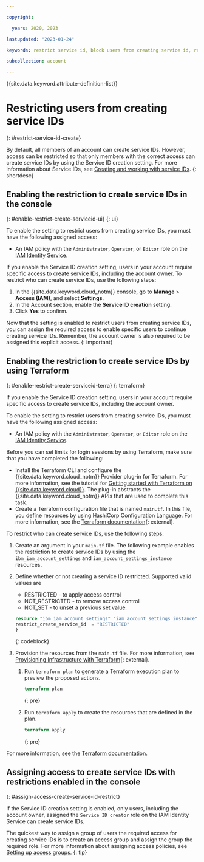 ```yaml
---

copyright:

  years: 2020, 2023

lastupdated: "2023-01-24"

keywords: restrict service id, block users from creating service id, restrict service id creation

subcollection: account

---
```


{{site.data.keyword.attribute-definition-list}}

# Restricting users from creating service IDs
{: #restrict-service-id-create}

By default, all members of an account can create service IDs. However, access can be restricted so that only members with the correct access can create service IDs by using the Service ID creation setting. For more information about Service IDs, see [Creating and working with service IDs](/docs/account?topic=account-serviceids).
{: shortdesc}

## Enabling the restriction to create service IDs in the console
{: #enable-restrict-create-serviceid-ui}
{: ui}

To enable the setting to restrict users from creating service IDs, you must have the following assigned access:

* An IAM policy with the `Administrator`, `Operator`, or `Editor` role on the [IAM Identity Service](/docs/account?topic=account-account-services#identity-service-account-management).

If you enable the Service ID creation setting, users in your account require specific access to create service IDs, including the account owner. To restrict who can create service IDs, use the following steps:

1. In the {{site.data.keyword.cloud_notm}} console, go to **Manage** > **Access (IAM)**, and select **Settings**.
1. In the Account section, enable the **Service ID creation** setting.
1. Click **Yes** to confirm.

Now that the setting is enabled to restrict users from creating service IDs, you can assign the required access to enable specific users to continue creating service IDs. Remember, the account owner is also required to be assigned this explicit access.
{: important}

## Enabling the restriction to create service IDs by using Terraform
{: #enable-restrict-create-serviceid-terra}
{: terraform}

If you enable the Service ID creation setting, users in your account require specific access to create service IDs, including the account owner.

To enable the setting to restrict users from creating service IDs, you must have the following assigned access:

- An IAM policy with the `Administrator`, `Operator`, or `Editor` role on the [IAM Identity Service](/docs/account?topic=account-account-services#identity-service-account-management).

Before you can set limits for login sessions by using Terraform, make sure that you have completed the following:

- Install the Terraform CLI and configure the {{site.data.keyword.cloud_notm}} Provider plug-in for Terraform. For more information, see the tutorial for [Getting started with Terraform on {{site.data.keyword.cloud}}](/docs/ibm-cloud-provider-for-terraform?topic=ibm-cloud-provider-for-terraform-getting-started). The plug-in abstracts the {{site.data.keyword.cloud_notm}} APIs that are used to complete this task.
- Create a Terraform configuration file that is named `main.tf`. In this file, you define resources by using HashiCorp Configuration Language. For more information, see the [Terraform documentation](https://www.terraform.io/docs/language/index.html){: external}.

To restrict who can create service IDs, use the following steps:

1. Create an argument in your `main.tf` file. The following example enables the restriction to create service IDs by using the `ibm_iam_account_settings` and `iam_account_settings_instance` resources.
1. Define whether or not creating a service ID restricted. Supported valid values are
   * RESTRICTED - to apply access control
   * NOT_RESTRICTED - to remove access control
   * NOT_SET - to unset a previous set value.

   ```terraform
   resource "ibm_iam_account_settings" "iam_account_settings_instance" {
   restrict_create_service_id  = "RESTRICTED"
   }
   ```
   {: codeblock}

1. Provision the resources from the `main.tf` file. For more information, see [Provisioning Infrastructure with Terraform](https://www.terraform.io/cli/run){: external}.

   1. Run `terraform plan` to generate a Terraform execution plan to preview the proposed actions.

      ```terraform
      terraform plan
      ```
      {: pre}

   1. Run `terraform apply` to create the resources that are defined in the plan.

      ```terraform
      terraform apply
      ```
      {: pre}

For more information, see the [Terraform documentation](https://registry.terraform.io/providers/IBM-Cloud/ibm/latest/docs/resources/iam_account_settings#restrict_create_service_id).


## Assigning access to create service IDs with restrictions enabled in the console
{: #assign-access-create-service-id-restrict}

If the Service ID creation setting is enabled, only users, including the account owner, assigned the `Service ID creator` role on the IAM Identity Service can create service IDs.

The quickest way to assign a group of users the required access for creating service IDs is to create an access group and assign the group the required role. For more information about assigning access policies, see [Setting up access groups](/docs/account?topic=account-groups).
{: tip}
